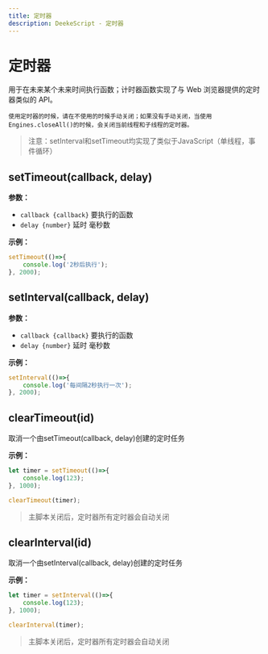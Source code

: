 ```yaml
---
title: 定时器
description: DeekeScript - 定时器
---
```


# 定时器

用于在未来某个未来时间执行函数；计时器函数实现了与 Web 浏览器提供的定时器类似的 API。

`使用定时器的时候，请在不使用的时候手动关闭；如果没有手动关闭，当使用Engines.closeAll()的时候，会关闭当前线程和子线程的定时器。`

> 注意：setInterval和setTimeout均实现了类似于JavaScript（单线程，事件循环）

## setTimeout(callback, delay)

**参数：**
- `callback {callback}` 要执行的函数
- `delay {number}` 延时 毫秒数

**示例：**

```javascript
setTimeout(()=>{
    console.log('2秒后执行');
}, 2000);
```

## setInterval(callback, delay)

**参数：**
- `callback {callback}` 要执行的函数
- `delay {number}` 延时 毫秒数

**示例：**

```javascript
setInterval(()=>{
    console.log('每间隔2秒执行一次');
}, 2000);
```

## clearTimeout(id)

取消一个由setTimeout(callback, delay)创建的定时任务

**示例：**

```javascript
let timer = setTimeout(()=>{
    console.log(123);
}, 1000);

clearTimeout(timer);
```

> 主脚本关闭后，定时器所有定时器会自动关闭

## clearInterval(id)

取消一个由setInterval(callback, delay)创建的定时任务

**示例：**

```javascript
let timer = setInterval(()=>{
    console.log(123);
}, 1000);

clearInterval(timer);
```

> 主脚本关闭后，定时器所有定时器会自动关闭
